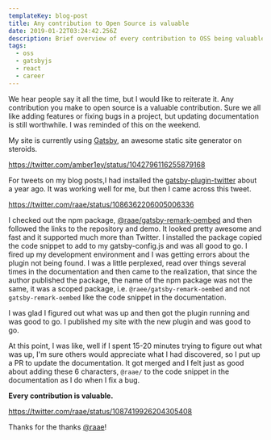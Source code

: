 ```yaml
---
templateKey: blog-post
title: Any contribution to Open Source is valuable
date: 2019-01-22T03:24:42.256Z
description: Brief overview of every contribution to OSS being valuable.
tags:
  - oss
  - gatsbyjs
  - react
  - career
---
```

We hear people say it all the time, but I would like to reiterate it. Any contribution you make to open source is a valuable contribution. Sure we all like adding features or fixing bugs in a project, but updating documentation is still worthwhile. I was reminded of this on the weekend.

My site is currently using [Gatsby](https://gatsbyjs.org), an awesome static site generator on steroids.

https://twitter.com/amber1ey/status/1042796116255879168

For tweets on my blog posts,I had installed the [gatsby-plugin-twitter](https://www.gatsbyjs.org/packages/gatsby-plugin-twitter/) about a year ago. It was working well for me, but then I came across this tweet.

https://twitter.com/raae/status/1086362206005006336

I checked out the npm package, [@raae/gatsby-remark-oembed](https://www.npmjs.com/package/@raae/gatsby-remark-oembed) and then followed the links to the repository and demo. It looked pretty awesome and fast and it supported much more than Twitter. I installed the package copied the code snippet to add to my gatsby-config.js and was all good to go. I fired up my development environment and I was getting errors about the plugin not being found. I was a little perplexed, read over things several times in the documentation and then came to the realization, that since the author published the package, the name of the npm package was not the same, it was a scoped package, i.e. `@raee/gatsby-remark-oembed` and not `gatsby-remark-oembed` like the code snippet in the documentation.

I was glad I figured out what was up and then got the plugin running and was good to go. I published my site with the new plugin and was good to go.

At this point, I was like, well if I spent 15-20 minutes trying to figure out what was up, I'm sure others would appreciate what I had discovered, so I put up a PR to update the documentation. It got merged and I felt just as good about adding these 6 characters, `@raae/` to the code snippet in the documentation as I do when I fix a bug.

**Every contribution is valuable.**

https://twitter.com/raae/status/1087419926204305408

Thanks for the thanks [@raae](https://twitter.com/raae)!

